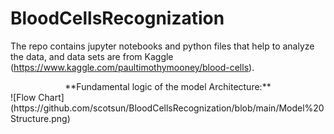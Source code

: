 # BloodCellsRecognization
The repo contains jupyter notebooks and python files that help to analyze the data, and data sets are from Kaggle (https://www.kaggle.com/paultimothymooney/blood-cells).

<center>**Fundamental logic of the model Architecture:**</center>
![Flow Chart](https://github.com/scotsun/BloodCellsRecognization/blob/main/Model%20Structure.png)
